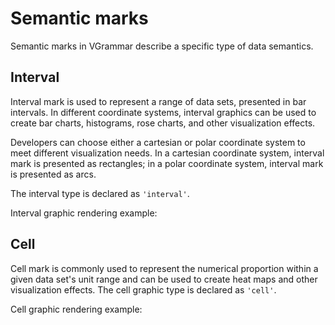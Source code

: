 # Semantic marks

Semantic marks in VGrammar describe a specific type of data semantics.

## Interval

Interval mark is used to represent a range of data sets, presented in bar intervals. In different coordinate systems, interval graphics can be used to create bar charts, histograms, rose charts, and other visualization effects.

Developers can choose either a cartesian or polar coordinate system to meet different visualization needs. In a cartesian coordinate system, interval mark is presented as rectangles; in a polar coordinate system, interval mark is presented as arcs.

The interval type is declared as `'interval'`.

Interval graphic rendering example:

<div class="examples-ref-container" id="examples-ref-interval" data-path="mark-interval/polar-interval">
</div>

## Cell

Cell mark is commonly used to represent the numerical proportion within a given data set's unit range and can be used to create heat maps and other visualization effects. The cell graphic type is declared as `'cell'`.

Cell graphic rendering example:

<div class="examples-ref-container" id="examples-ref-cell" data-path="mark-cell/calender-cell">
</div>
